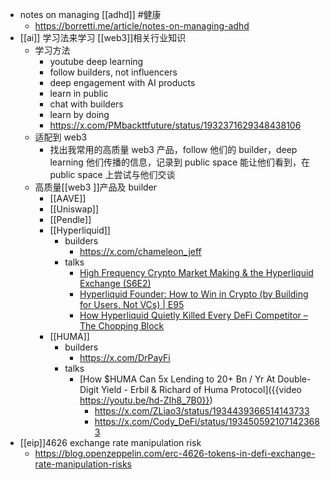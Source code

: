 - notes on managing [[adhd]] #健康
	- https://borretti.me/article/notes-on-managing-adhd
- [[ai]] 学习法来学习 [[web3]]相关行业知识
	- 学习方法
		- youtube deep learning
		- follow builders, not influencers
		- deep engagement with AI products
		- learn in public
		- chat with builders
		- learn by doing
		- https://x.com/PMbackttfuture/status/1932371629348438106
	- 适配到 web3
		- 找出我常用的高质量 web3 产品，follow 他们的 builder，deep learning 他们传播的信息，记录到 public space 能让他们看到，在 public space 上尝试与他们交谈
	- 高质量[[web3 ]]产品及 builder
		- [[AAVE]]
		- [[Uniswap]]
		- [[Pendle]]
		- [[Hyperliquid]]
			- builders
				- https://x.com/chameleon_jeff
			- talks
				- [High Frequency Crypto Market Making & the Hyperliquid Exchange (S6E2)](https://www.youtube.com/watch?v=HqCksxcX49w)
				- [Hyperliquid Founder: How to Win in Crypto (by Building for Users, Not VCs) | E95](https://www.youtube.com/watch?v=WeRh589I76o)
				- [How Hyperliquid Quietly Killed Every DeFi Competitor – The Chopping Block](https://www.youtube.com/watch?v=xQK9TFbGyN0)
		- [[HUMA]]
			- builders
				- https://x.com/DrPayFi
			- talks
				- [How $HUMA Can 5x Lending to 20+ Bn / Yr At Double-Digit Yield - Erbil & Richard of Huma Protocol]({{video https://youtu.be/hd-ZIh8_7B0}})
					- https://x.com/ZLiao3/status/1934439366514143733
					- https://x.com/Cody_DeFi/status/1934505921071423683
- [[eip]]4626 exchange rate manipulation risk
	- https://blog.openzeppelin.com/erc-4626-tokens-in-defi-exchange-rate-manipulation-risks